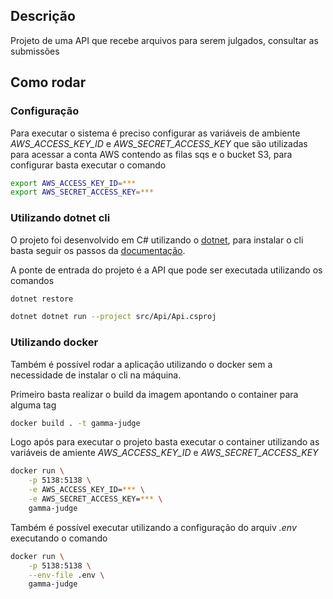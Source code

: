 ## Descrição 

Projeto de uma API que recebe arquivos para serem julgados, consultar as submissões

## Como rodar 

### Configuração 

Para executar o sistema é preciso configurar as variáveis de ambiente *AWS_ACCESS_KEY_ID* e *AWS_SECRET_ACCESS_KEY* que são utilizadas para acessar a conta AWS contendo as filas sqs e o bucket S3, para configurar basta executar o comando

```bash
export AWS_ACCESS_KEY_ID=***
export AWS_SECRET_ACCESS_KEY=***
```

### Utilizando dotnet cli

O projeto foi desenvolvido em C# utilizando o [dotnet](https://dotnet.microsoft.com/en-us/), para instalar o cli basta seguir os passos da [documentação](https://docs.microsoft.com/pt-br/dotnet/core/install/linux-ubuntu). 

A ponte de entrada do projeto é a API que pode ser executada utilizando os comandos

```bash
dotnet restore

dotnet dotnet run --project src/Api/Api.csproj
```

### Utilizando docker

Também é possível rodar a aplicação utilizando o docker sem a necessidade de instalar o cli na máquina.

Primeiro basta realizar o build da imagem apontando o container para alguma tag 

```bash
docker build . -t gamma-judge
```

Logo após para executar o projeto basta executar o container utilizando as variáveis de amiente *AWS_ACCESS_KEY_ID* e *AWS_SECRET_ACCESS_KEY*

```bash
docker run \
    -p 5138:5138 \
    -e AWS_ACCESS_KEY_ID=*** \
    -e AWS_SECRET_ACCESS_KEY=*** \
    gamma-judge
```

Também é possível executar utilizando a configuração do arquiv *.env* executando o comando 

```bash
docker run \
    -p 5138:5138 \
    --env-file .env \
    gamma-judge
```